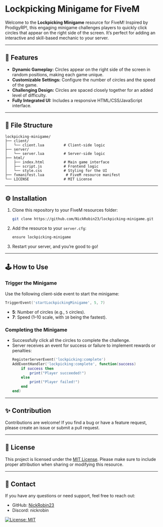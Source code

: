 # Lockpicking Minigame for FiveM

Welcome to the **Lockpicking Minigame** resource for FiveM! Inspired by ProdigyRP!, this engaging minigame challenges players to quickly click circles that appear on the right side of the screen. It’s perfect for adding an interactive and skill-based mechanic to your server.

---

## 🚀 Features
- **Dynamic Gameplay:** Circles appear on the right side of the screen in random positions, making each game unique.
- **Customizable Settings:** Configure the number of circles and the speed of the game.
- **Challenging Design:** Circles are spaced closely together for an added level of difficulty.
- **Fully Integrated UI:** Includes a responsive HTML/CSS/JavaScript interface.

---

## 📂 File Structure
```
lockpicking-minigame/
├── client/
│   └── client.lua         # Client-side logic
├── server/
│   └── server.lua         # Server-side logic
├── html/
│   ├── index.html         # Main game interface
│   ├── script.js          # Frontend logic
│   └── style.css          # Styling for the UI
├── fxmanifest.lua          # FiveM resource manifest
└── LICENSE                # MIT License
```

---

## ⚙️ Installation
1. Clone this repository to your FiveM resources folder:
   ```bash
   git clone https://github.com/NickRobin23/lockpicking-minigame.git
   ```
2. Add the resource to your `server.cfg`:
   ```bash
   ensure lockpicking-minigame
   ```
3. Restart your server, and you’re good to go!

---

## 🕹️ How to Use
### Trigger the Minigame
Use the following client-side event to start the minigame:
```lua
TriggerEvent('startLockpickingMinigame', 5, 7)
```
- **5**: Number of circles (e.g., `5` circles).
- **7**: Speed (1–10 scale, with `10` being the fastest).

### Completing the Minigame
- Successfully click all the circles to complete the challenge.
- Server receives an event for success or failure to implement rewards or penalties:
  ```lua
  RegisterServerEvent('lockpicking:complete')
  AddEventHandler('lockpicking:complete', function(success)
      if success then
          print("Player succeeded!")
      else
          print("Player failed!")
      end
  end)
  ```

---

## ✨ Contribution
Contributions are welcome! If you find a bug or have a feature request, please create an issue or submit a pull request.

---

## 📝 License
This project is licensed under the [MIT License](LICENSE). Please make sure to include proper attribution when sharing or modifying this resource.

---

## 📧 Contact
If you have any questions or need support, feel free to reach out:
- GitHub: [NickRobin23](https://github.com/NickRobin23)
- Discord: nickrobin


[![License: MIT](https://img.shields.io/badge/License-MIT-yellow.svg)](https://opensource.org/licenses/MIT)
